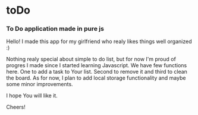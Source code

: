 # toDo
### To Do application made in pure js
Hello! I made this app for my girlfriend who realy likes things well organized :)

Nothing realy special about simple to do list, but for now I'm proud of progres I made since I started learning Javascript.
We have few functions here. One to add a task to Your list. Second to remove it and third to clean the board.
As for now, I plan to add local storage functionality and maybe some minor improvements.

I hope You will like it.

Cheers!
